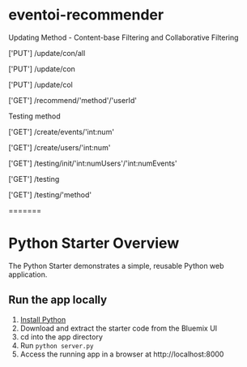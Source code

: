 
# eventoi-recommender

Updating Method - Content-base Filtering and Collaborative Filtering

['PUT'] /update/con/all

['PUT'] /update/con

['PUT'] /update/col

['GET'] /recommend/'method'/'userId'
 
Testing method

['GET'] /create/events/'int:num'

['GET'] /create/users/'int:num'

['GET'] /testing/init/'int:numUsers'/'int:numEvents'

['GET'] /testing

['GET'] /testing/'method'

=======
# Python Starter Overview

The Python Starter demonstrates a simple, reusable Python web application.

## Run the app locally

1. [Install Python][]
2. Download and extract the starter code from the Bluemix UI
3. cd into the app directory
4. Run `python server.py`
5. Access the running app in a browser at http://localhost:8000

[Install Python]: https://www.python.org/downloads/
